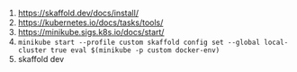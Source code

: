1. https://skaffold.dev/docs/install/
2. https://kubernetes.io/docs/tasks/tools/
3. https://minikube.sigs.k8s.io/docs/start/
4. `minikube start --profile custom skaffold config set --global local-cluster true eval $(minikube -p custom docker-env)`
5. skaffold dev
